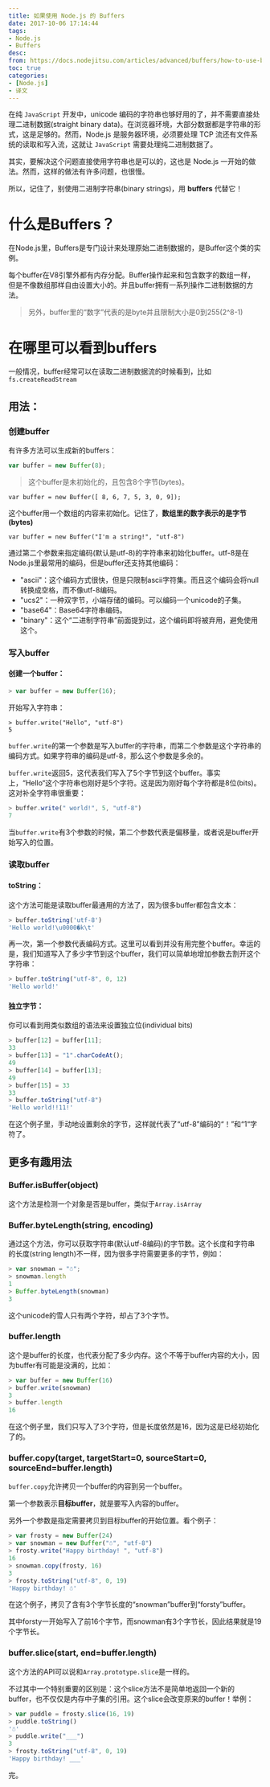 ```yaml
---
title: 如果使用 Node.js 的 Buffers
date: 2017-10-06 17:14:44
tags: 
- Node.js
- Buffers
desc: 
from: https://docs.nodejitsu.com/articles/advanced/buffers/how-to-use-buffers/
toc: true
categories:
- [Node.js]
- 译文
---
```


在纯 `JavaScript` 开发中，unicode 编码的字符串也够好用的了，并不需要直接处理二进制数据(straight binary data)。在浏览器环境，大部分数据都是字符串的形式，这是足够的。然而，Node.js 是服务器环境，必须要处理 TCP 流还有文件系统的读取和写入流，这就让 `JavaScript` 需要处理纯二进制数据了。

其实，要解决这个问题直接使用字符串也是可以的，这也是 Node.js 一开始的做法。然而，这样的做法有许多问题，也很慢。

所以，记住了，别使用二进制字符串(binary strings)，用 **buffers** 代替它！

<!-- more -->

# 什么是Buffers？

在Node.js里，Buffers是专门设计来处理原始二进制数据的，是Buffer这个类的实例。

每个buffer在V8引擎外都有内存分配。Buffer操作起来和包含数字的数组一样，但是不像数组那样自由设置大小的。并且buffer拥有一系列操作二进制数据的方法。

> 另外，buffer里的“数字”代表的是byte并且限制大小是0到255(2^8-1)

# 在哪里可以看到buffers

一般情况，buffer经常可以在读取二进制数据流的时候看到，比如`fs.createReadStream`

## 用法：

### 创建buffer

有许多方法可以生成新的buffers：

```js
var buffer = new Buffer(8);
```

> 这个buffer是未初始化的，且包含8个字节(bytes)。

```
var buffer = new Buffer([ 8, 6, 7, 5, 3, 0, 9]);
```

这个buffer用一个数组的内容来初始化。记住了，**数组里的数字表示的是字节(bytes)**

```
var buffer = new Buffer("I'm a string!", "utf-8")
```

通过第二个参数来指定编码(默认是utf-8)的字符串来初始化buffer。utf-8是在Node.js里最常用的编码，但是buffer还支持其他编码：

- "ascii"：这个编码方式很快，但是只限制ascii字符集。而且这个编码会将null转换成空格，而不像utf-8编码。
- "ucs2"：一种双字节，小端存储的编码。可以编码一个unicode的子集。
- "base64"：Base64字符串编码。
- "binary"：这个“二进制字符串”前面提到过，这个编码即将被弃用，避免使用这个。

### 写入buffer

#### 创建一个buffer：

```js
> var buffer = new Buffer(16);
```

开始写入字符串：

```
> buffer.write("Hello", "utf-8")
5
```

`buffer.write`的第一个参数是写入buffer的字符串，而第二个参数是这个字符串的编码方式。如果字符串的编码是utf-8，那么这个参数是多余的。

`buffer.write`返回5，这代表我们写入了5个字节到这个buffer。事实上，“Hello“这个字符串也刚好是5个字符。这是因为刚好每个字符都是8位(bits)。这对补全字符串很重要：

```js
> buffer.write(" world!", 5, "utf-8")
7
```

当`buffer.write`有3个参数的时候，第二个参数代表是偏移量，或者说是buffer开始写入的位置。

### 读取buffer

#### toString：

这个方法可能是读取buffer最通用的方法了，因为很多buffer都包含文本：

```js
> buffer.toString('utf-8')
'Hello world!\u0000�k\t'
```

再一次，第一个参数代表编码方式。这里可以看到并没有用完整个buffer。幸运的是，我们知道写入了多少字节到这个buffer，我们可以简单地增加参数去割开这个字符串：

```js
> buffer.toString("utf-8", 0, 12)
'Hello world!'
```

#### 独立字节：

你可以看到用类似数组的语法来设置独立位(individual bits)

```js
> buffer[12] = buffer[11];
33
> buffer[13] = "1".charCodeAt();
49
> buffer[14] = buffer[13];
49
> buffer[15] = 33
33
> buffer.toString("utf-8")
'Hello world!!11!'
```

在这个例子里，手动地设置剩余的字节，这样就代表了“utf-8”编码的“！”和“1“字符了。

## 更多有趣用法

### Buffer.isBuffer(object)

这个方法是检测一个对象是否是buffer，类似于`Array.isArray`

### Buffer.byteLength(string, encoding)

通过这个方法，你可以获取字符串(默认utf-8编码)的字节数。这个长度和字符串的长度(string length)不一样，因为很多字符需要更多的字节，例如：

```js
> var snowman = "☃";
> snowman.length
1
> Buffer.byteLength(snowman)
3
```

这个unicode的雪人只有两个字符，却占了3个字节。

### buffer.length

这个是buffer的长度，也代表分配了多少内存。这个不等于buffer内容的大小，因为buffer有可能是没满的，比如：

```js
> var buffer = new Buffer(16)
> buffer.write(snowman)
3
> buffer.length
16
```

在这个例子里，我们只写入了3个字符，但是长度依然是16，因为这是已经初始化了的。

### buffer.copy(target, targetStart=0, sourceStart=0, sourceEnd=buffer.length)

`buffer.copy`允许拷贝一个buffer的内容到另一个buffer。

第一个参数表示**目标buffer**，就是要写入内容的buffer。

另外一个参数是指定需要拷贝到目标buffer的开始位置。看个例子：

```js
> var frosty = new Buffer(24)
> var snowman = new Buffer("☃", "utf-8")
> frosty.write("Happy birthday! ", "utf-8")
16
> snowman.copy(frosty, 16)
3
> frosty.toString("utf-8", 0, 19)
'Happy birthday! ☃'
```

在这个例子，拷贝了含有3个字节长度的“snowman”buffer到“forsty”buffer。

其中forsty一开始写入了前16个字节，而snowman有3个字节长，因此结果就是19个字节长。

### buffer.slice(start, end=buffer.length)

这个方法的API可以说和`Array.prototype.slice`是一样的。

不过其中一个特别重要的区别是：这个slice方法不是简单地返回一个新的buffer，也不仅仅是内存中子集的引用。这个slice会改变原来的buffer！举例：

```js
> var puddle = frosty.slice(16, 19)
> puddle.toString()
'☃'
> puddle.write("___")
3
> frosty.toString("utf-8", 0, 19)
'Happy birthday! ___'
```

完。



